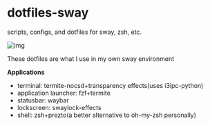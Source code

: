 # dotfiles-sway
scripts, configs, and dotfiles for sway, zsh, etc.

![img](https://raw.githubusercontent.com/pufchek/dotfiles-sway/master/snippet.png)

These dotfiles are what I use in my own sway environment


**Applications**
* terminal: termite-nocsd+transparency effects(uses i3ipc-python)
* application launcher: fzf+termite
* statusbar: waybar
* lockscreen: swaylock-effects
* shell: zsh+prezto(a better alternative to oh-my-zsh personally)
